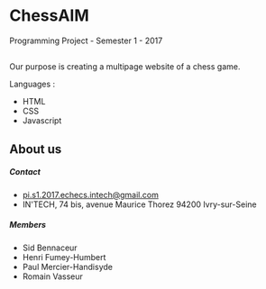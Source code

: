 # ChessAIM 
Programming Project - Semester 1 - 2017

## 
Our purpose is creating a multipage website of a chess game.

Languages :
  - HTML
  - CSS
  - Javascript

## About us
##### Contact
- pi.s1.2017.echecs.intech@gmail.com
- IN'TECH, 74 bis, avenue Maurice Thorez 94200 Ivry-sur-Seine

##### Members
- Sid Bennaceur
- Henri Fumey-Humbert
- Paul Mercier-Handisyde 
- Romain Vasseur
